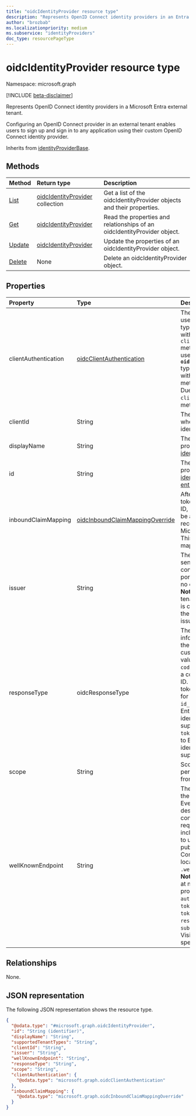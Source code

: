 ```yaml
---
title: "oidcIdentityProvider resource type"
description: "Represents OpenID Connect identity providers in an Entra external tenant."
author: "brozbab"
ms.localizationpriority: medium
ms.subservice: "identityProviders"
doc_type: resourcePageType
---
```


# oidcIdentityProvider resource type

Namespace: microsoft.graph

[!INCLUDE [beta-disclaimer](../../includes/beta-disclaimer.md)]

Represents OpenID Connect identity providers in a Microsoft Entra external tenant.

Configuring an OpenID Connect provider in an external tenant enables users to sign up and sign in to any application using their custom OpenID Connect identity provider.

Inherits from [identityProviderBase](../resources/identityproviderbase.md).

## Methods

|Method|Return type|Description|
|:---|:---|:---|
|[List](../api/oidcidentityprovider-list.md)|[oidcIdentityProvider](../resources/oidcidentityprovider.md) collection|Get a list of the oidcIdentityProvider objects and their properties.|
|[Get](../api/oidcidentityprovider-get.md)|[oidcIdentityProvider](../resources/oidcidentityprovider.md)|Read the properties and relationships of an oidcIdentityProvider object.|
|[Update](../api/oidcidentityprovider-update.md)|[oidcIdentityProvider](../resources/oidcidentityprovider.md)|Update the properties of an oidcIdentityProvider object.|
|[Delete](../api/oidcidentityprovider-delete.md)|None|Delete an oidcIdentityProvider object.|

## Properties

|Property|Type|Description|
|:---|:---|:---|
|clientAuthentication|[oidcClientAuthentication](../resources/oidcclientauthentication.md)|The client authentication settings.<br> use **`oidcClientSecretAuthentication`** type for setting up your identity provider with `client_secret_post` or `client_secret_jwt authentication` methods. <br> use **`oidcPrivateJwtKeyClientAuthentication`** type for setting up your identity provider with `private_key_jwt` authentication method. <br>Due to security reasons, `client_secret_basic` authentication method is not supported.|
|clientId|String|The client ID for the application obtained when registering the application with the identity provider.|
|displayName|String|The display name of the identity provider. Inherited from [identityProviderBase](../resources/identityproviderbase.md).|
|id|String|The identifier of the identity provider.Required. Inherited from [identityProviderBase](../resources/identityproviderbase.md). Inherits from [entity](../resources/entity.md)|
|inboundClaimMapping|[oidcInboundClaimMappingOverride](../resources/oidcinboundclaimmappingoverride.md)|After the OIDC provider sends an ID token back to Microsoft Entra External ID, Microsoft Entra External ID needs to be able to map the claims from the received token to the claims that Microsoft Entra ID recognizes and uses. This complex type captures that mapping.|
|issuer|String|The issuer URI. Issuer URI is a case-sensitive URL using https scheme contains scheme, host, and optionally, port number and path components and no query or fragment components.<br> **Note:** Configuring other Microsoft Entra tenants as an external identity provider is currently not supported. As a result, the `microsoftonline.com` domain in the issuer URI is not accepted.|
|responseType|oidcResponseType|The response type describes the type of information sent back in the initial call to the authorization_endpoint of the custom identity provider. Possible values: <br>`code`: As per the authorization code flow, a code is returned back to Entra External ID. Entra External ID proceeds to call the token_endpoint to exchange the code for the token.<br>`id_token`:  An ID token is returned back to Entra External ID from the custom identity provider. (This value is not supported at the moment).<br>`token`: An access token is returned back to Entra External ID from the custom identity provider. (This value is not supported at the moment).|
|scope|String|Scope defines the information and permissions you are looking to gather from your custom identity provider.|
|wellKnownEndpoint|String|The URL for the metadata document of the OpenID Connect identity provider. Every OpenID Connect identity provider describes a metadata document that contains most of the information required to perform sign-in. This includes information such as the URLs to use and the location of the service's public signing keys. The OpenID Connect metadata document is always located at an endpoint that ends in `.well-known/openid-configuration`.<br> **Note:** The metadata document should, at minimum, contain the following properties: `issuer`, `authorization_endpoint`, `token_endpoint`, `token_endpoint_auth_methods_supported`, `response_types_supported`, `subject_types_supported` and `jwks_uri`. Visit [OpenID Connect Discovery](https://openid.net/specs/openid-connect-discovery-1_0.html) specifications for more details.|

## Relationships

None.

## JSON representation

The following JSON representation shows the resource type.
<!-- {
  "blockType": "resource",
  "keyProperty": "id",
  "@odata.type": "microsoft.graph.oidcIdentityProvider",
  "baseType": "microsoft.graph.identityProviderBase",
  "openType": false
}
-->
``` json
{
  "@odata.type": "#microsoft.graph.oidcIdentityProvider",
  "id": "String (identifier)",
  "displayName": "String",
  "supportedTenantTypes": "String",
  "clientId": "String",
  "issuer": "String",
  "wellKnownEndpoint": "String",
  "responseType": "String",
  "scope": "String",
  "clientAuthentication": {
    "@odata.type": "microsoft.graph.oidcClientAuthentication"
  },
  "inboundClaimMapping": {
    "@odata.type": "microsoft.graph.oidcInboundClaimMappingOverride"
  }
}
```

